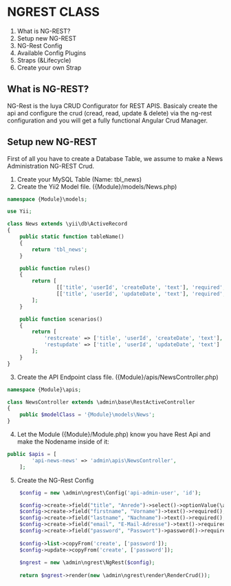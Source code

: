 NGREST CLASS
============
1. What is NG-REST?
2. Setup new NG-REST
3. NG-Rest Config
4. Available Config Plugins
5. Straps (&Lifecycle)
6. Create your own Strap

What is NG-REST?
----------------
NG-Rest is the luya CRUD Configurator for REST APIS. Basicaly create the api and configure the crud (cread, read, update & delete) via the ng-rest configuration and you will get a fully functional Angular Crud Manager.

Setup new NG-REST
-----------------
First of all you have to create a Database Table, we assume to make a News Administration NG-REST Crud. 
1. Create your MySQL Table (Name: tbl_news)   
2. Create the Yii2 Model file. ({Module}/models/News.php)
```php
namespace {Module}\models;

use Yii;

class News extends \yii\db\ActiveRecord
{
	public static function tableName()
	{
		return 'tbl_news';
	}

	public function rules()
	{
		return [
				[['title', 'userId', 'createDate', 'text'], 'required', 'on' => 'restcreate'],
				[['title', 'userId', 'updateDate', 'text'], 'required', 'on' => 'restupdate']
		];
	}

    public function scenarios()
    {
        return [
            'restcreate' => ['title', 'userId', 'createDate', 'text'],
            'restupdate' => ['title', 'userId', 'updateDate', 'text']
        ];
    }
}
```
3. Create the API Endpoint class file. ({Module}/apis/NewsController.php)
```php
namespace {Module}\apis;

class NewsController extends \admin\base\RestActiveController
{   
    public $modelClass = '{Module}\models\News';
}
```
4. Let the Module ({Module}/Module.php) know you have Rest Api and make the Nodename inside of it:
```php
public $apis = [
        'api-news-news' => 'admin\apis\NewsController',
    ];
```
5. Create the NG-Rest Config
```php
	$config = new \admin\ngrest\Config('api-admin-user', 'id');

    $config->create->field("title", "Anrede")->select()->optionValue(\admin\models\User::getTitles());
	$config->create->field("firstname", "Vorname")->text()->required();
	$config->create->field("lastname", "Nachname")->text()->required();
	$config->create->field("email", "E-Mail-Adresse")->text()->required();
	$config->create->field("password", "Passwort")->password()->required();
    
    $config->list->copyFrom('create', ['password']);
	$config->update->copyFrom('create', ['password']);
	
    $ngrest = new \admin\ngrest\NgRest($config);
    
    return $ngrest->render(new \admin\ngrest\render\RenderCrud());
```

